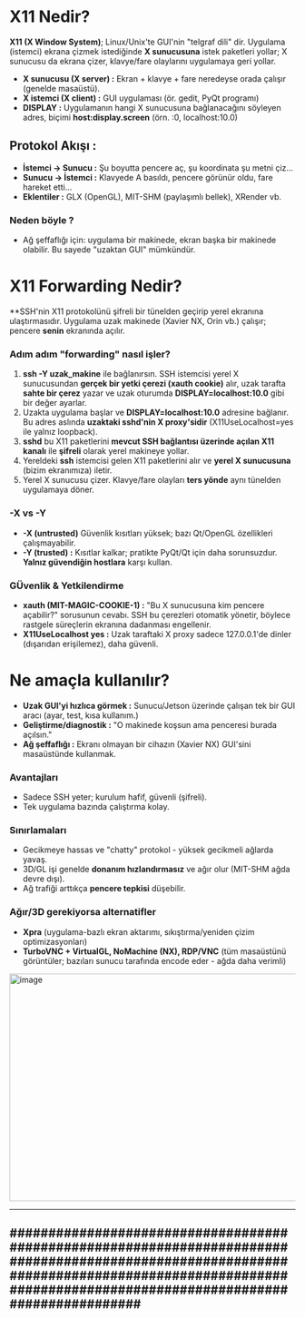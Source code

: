 # X11 Nedir?

**X11 (X Window System)**; Linux/Unix'te GUI'nin "telgraf dili" dir. Uygulama (istemci) ekrana çizmek istediğinde **X sunucusuna** istek paketleri yollar; X sunucusu da ekrana çizer, klavye/fare olaylarını uygulamaya geri yollar.

* **X sunucusu (X server) :** Ekran + klavye + fare neredeyse orada çalışır (genelde masaüstü).
* **X istemci (X client) :** GUI uygulaması (ör. gedit, PyQt programı)
* **DISPLAY :** Uygulamanın hangi X sunucusuna bağlanacağını söyleyen adres, biçimi **host:display.screen** (örn. :0, localhost:10.0)

## Protokol Akışı : 

* **İstemci -> Sunucu  :** Şu boyutta pencere aç, şu koordinata şu metni çiz...
* **Sunucu  -> İstemci :** Klavyede A basıldı, pencere görünür oldu, fare hareket etti...
* **Eklentiler :** GLX (OpenGL), MIT-SHM (paylaşımlı bellek), XRender vb.

### Neden böyle ?
* Ağ şeffaflığı için: uygulama bir makinede, ekran başka bir makinede olabilir. Bu sayede "uzaktan GUI" mümkündür.


# X11 Forwarding Nedir?

**SSH'nin X11 protokolünü şifreli bir tünelden geçirip yerel ekranına ulaştırmasıdır. Uygulama uzak makinede (Xavier NX, Orin vb.) çalışır; pencere **senin** ekranında açılır.


### Adım adım "forwarding" nasıl işler?

1. **ssh -Y uzak_makine** ile bağlanırsın. SSH istemcisi yerel X sunucusundan **gerçek bir yetki çerezi (xauth cookie)** alır, uzak tarafta **sahte bir çerez** yazar ve uzak oturumda **DISPLAY=localhost:10.0** gibi bir değer ayarlar.
2. Uzakta uygulama başlar ve **DISPLAY=localhost:10.0** adresine bağlanır. Bu adres aslında **uzaktaki sshd'nin X proxy'sidir** (X11UseLocalhost=yes ile yalnız loopback).
3. **sshd** bu X11 paketlerini **mevcut SSH bağlantısı üzerinde açılan X11 kanalı** ile **şifreli** olarak yerel makineye yollar.
4. Yereldeki **ssh** istemcisi gelen X11 paketlerini alır ve **yerel X sunucusuna** (bizim ekranımıza) iletir.
5. Yerel X sunucusu çizer. Klavye/fare olayları **ters yönde** aynı tünelden uygulamaya döner.  


### -X vs -Y

* **-X (untrusted)** Güvenlik kısıtları yüksek; bazı Qt/OpenGL özellikleri çalışmayabilir.
* **-Y (trusted) :** Kısıtlar kalkar; pratikte PyQt/Qt için daha sorunsuzdur. **Yalnız güvendiğin hostlara** karşı kullan.

### GÜvenlik & Yetkilendirme

* **xauth (MIT-MAGIC-COOKIE-1) :** "Bu X sunucusuna kim pencere açabilir?" sorusunun cevabı. SSH bu çerezleri otomatik yönetir, böylece rastgele süreçlerin ekranına dadanması engellenir.
* **X11UseLocalhost yes :** Uzak taraftaki X proxy sadece 127.0.0.1'de dinler (dışarıdan erişilemez), daha güvenli.



# Ne amaçla kullanılır? 

* **Uzak GUI'yi hızlıca görmek :** Sunucu/Jetson üzerinde çalışan tek bir GUI aracı (ayar, test, kısa kullanım.)
* **Geliştirme/diagnostik :** "O makinede koşsun ama penceresi burada açılsın."
* **Ağ şeffaflığı :** Ekranı olmayan bir cihazın (Xavier NX) GUI'sini masaüstünde kullanmak.

### Avantajları

* Sadece SSH yeter; kurulum hafif, güvenli (şifreli).
* Tek uygulama bazında çalıştırma kolay.

### Sınırlamaları

* Gecikmeye hassas ve "chatty" protokol - yüksek gecikmeli ağlarda yavaş.
* 3D/GL işi genelde **donanım hızlandırmasız** ve ağır olur (MIT-SHM ağda devre dışı).
* Ağ trafiği arttıkça **pencere tepkisi** düşebilir.

### Ağır/3D gerekiyorsa alternatifler

* **Xpra** (uygulama-bazlı ekran aktarımı, sıkıştırma/yeniden çizim optimizasyonları)
* **TurboVNC + VirtualGL, NoMachine (NX), RDP/VNC** (tüm masaüstünü görüntüler; bazıları sunucu tarafında encode eder - ağda daha verimli)


<img width="954" height="401" alt="image" src="https://github.com/user-attachments/assets/36e28c46-13ce-4435-834c-71929a516e3b" />



-----------------------------------------------------------------------------------------------------------------------------------------------------------------------------------------------------
#####################################################################################################################################################################################################
-----------------------------------------------------------------------------------------------------------------------------------------------------------------------------------------------------


